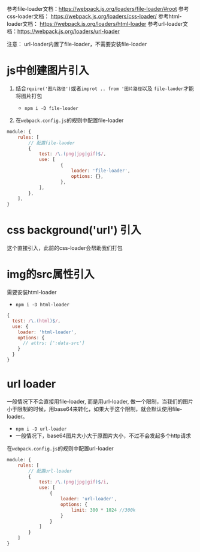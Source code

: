参考file-loader文档：https://webpack.js.org/loaders/file-loader/#root
参考css-loader文档： https://webpack.js.org/loaders/css-loader/
参考html-loader文档： https://webpack.js.org/loaders/html-loader
参考url-loader文档：https://webpack.js.org/loaders/url-loader

注意： url-loader内置了file-loader，不需要安装file-loader


# js中创建图片引入
1. 结合`rquire('图片路径')`或者`improt .. from '图片路径`以及 `file-laoder`才能将图片打包
    - `npm i -D file-loader`

2. 在`webpack.config.js`的规则中配置file-loader
```js
module: {
	rules: [
		// 配置file-laoder
		{
			test: /\.(png|jpg|gif)$/,
			use: [
					{
						loader: 'file-loader',
						options: {},
					},
			],
		},
	],
}
```

# css background('url') 引入
这个直接引入，此前的css-loader会帮助我们打包

# img的src属性引入
需要安装html-loader
-  `npm i -D html-loader`

```js
{
  test: /\.(html)$/,
  use: {
    loader: 'html-loader',
    options: {
      // attrs: [':data-src']
    }
  }
}
```

# url loader
一般情况下不会直接用file-loader, 而是用url-loader, 做一个限制，当我们的图片小于限制的时候，用base64来转化，如果大于这个限制，就会默认使用file-loader。
- `npm i -D url-loader`
- 一般情况下，base64图片大小大于原图片大小，不过不会发起多个http请求

在`webpack.config.js`的规则中配置url-loader

```js
module: {
	rules: [
		// 配置url-loader
		{
			test: /\.(png|jpg|gif)$/i,
			use: [
				{
					loader: 'url-loader',
					options: {
						limit: 300 * 1024 //300k
					}
				}
			]
		}
	]
}
```

